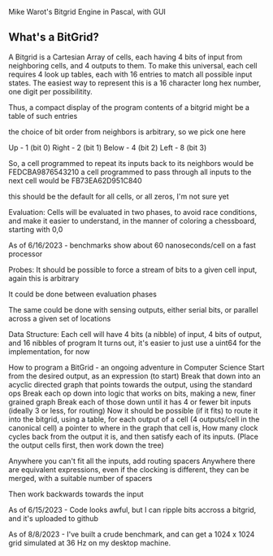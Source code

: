 Mike Warot's Bitgrid Engine in Pascal, with GUI

## What's a BitGrid?

A Bitgrid is a Cartesian Array of cells, each having 4 bits of input from neighboring cells, and 4 outputs to them. To make this universal, each cell requires 4 look up tables, each with 16 entries to match all possible input states. The easiest way to represent this is a 16 character long hex number, one digit per possibilitity.

Thus, a compact display of the program contents of a bitgrid might be a table of such entries

the choice of bit order from neighbors is arbitrary, so we pick one here

  Up	- 1 (bit 0)
  Right	- 2 (bit 1)
  Below	- 4 (bit 2)
  Left	- 8 (bit 3)
  
So, a cell programmed to repeat its inputs back to its neighbors would be   FEDCBA9876543210
a cell programmed to pass through all inputs to the next cell would be      FB73EA62D951C840

this should be the default for all cells, or all zeros, I'm not sure yet

Evaluation:
  Cells will be evaluated in two phases, to avoid race conditions, and make it easier to understand, in the manner of coloring a chessboard, starting with 0,0

  As of 6/16/2023 - benchmarks show about 60 nanoseconds/cell on a fast processor
  
Probes:
  It should be possible to force a stream of bits to a given cell input, again this is arbitrary
  
  It could be done between evaluation phases
  
  The same could be done with sensing outputs, either serial bits, or parallel across a given set of locations
  
Data Structure:
  Each cell will have 4 bits (a nibble) of input, 4 bits of output, and 16 nibbles of program
  It turns out, it's easier to just use a uint64 for the implementation, for now
  
How to program a BitGrid - an ongoing adventure in Computer Science
  Start from the desired output, as an expression (to start)
  Break that down into an acyclic directed graph that points towards the output, using the standard ops
  Break each op down into logic that works on bits, making a new, finer grained graph
  Break each of those down until it has 4 or fewer bit inputs (ideally 3 or less, for routing)
  Now it should be possible (if it fits) to route it into the bitgrid, using a table, for each output of a cell (4 outputs/cell in the canonical cell) a pointer to where in the graph that cell is, How many clock cycles back from the output it is, and then satisfy each of its inputs.  (Place the output cells first, then work down the tree)
  
  Anywhere you can't fit all the inputs, add routing spacers
  Anywhere there are equivalent expressions, even if the clocking is different, they can be merged, with a suitable number of spacers
  
  Then work backwards towards the input
  
  
As of 6/15/2023 - Code looks awful, but I can ripple bits accross a bitgrid, and it's uploaded to github
  
As of 8/8/2023 - I've built a crude benchmark, and can get a 1024 x 1024 grid simulated at 36 Hz on my desktop machine.

